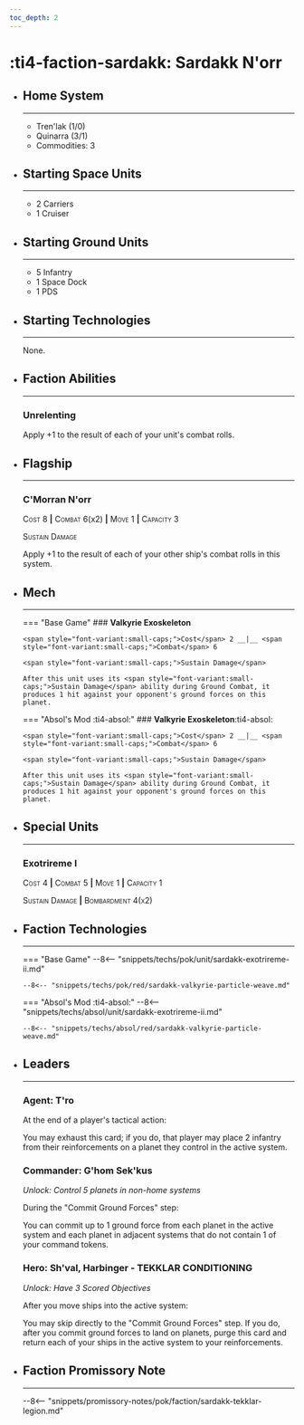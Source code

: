 ```yaml
---
toc_depth: 2
---
```


# :ti4-faction-sardakk: Sardakk N'orr

<div class="grid cards" markdown>

-   ## __Home System__

    ---

    * Tren'lak (1/0)
    * Quinarra (3/1)
    * Commodities: 3

</div>

<div class="grid cards" markdown>

-   ## __Starting Space Units__

    ---

    * 2 Carriers
    * 1 Cruiser

-   ## __Starting Ground Units__

    ---

    * 5 Infantry
    * 1 Space Dock
    * 1 PDS

-   ## __Starting Technologies__

    ---
    None.

-   ## __Faction Abilities__

    ---
    ### **Unrelenting**
    
    Apply +1 to the result of each of your unit's combat rolls.

-   ## __Flagship__

    ---
    ### **C'Morran N'orr**
    
    <span style="font-variant:small-caps;">Cost</span> 8 __|__ <span style="font-variant:small-caps;">Combat</span> 6(x2) __|__ <span style="font-variant:small-caps;">Move</span> 1 __|__ <span style="font-variant:small-caps;">Capacity</span> 3
    
    <span style="font-variant:small-caps;">Sustain Damage</span>

    Apply +1 to the result of each of your other ship's combat rolls in this system.

-   ## __Mech__

    ---
    === "Base Game"
        ### **Valkyrie Exoskeleton**
        
        <span style="font-variant:small-caps;">Cost</span> 2 __|__ <span style="font-variant:small-caps;">Combat</span> 6
        
        <span style="font-variant:small-caps;">Sustain Damage</span>

        After this unit uses its <span style="font-variant:small-caps;">Sustain Damage</span> ability during Ground Combat, it produces 1 hit against your opponent's ground forces on this planet.

    === "Absol's Mod :ti4-absol:"
        ### **Valkyrie Exoskeleton**:ti4-absol:
        
        <span style="font-variant:small-caps;">Cost</span> 2 __|__ <span style="font-variant:small-caps;">Combat</span> 6
        
        <span style="font-variant:small-caps;">Sustain Damage</span>

        After this unit uses its <span style="font-variant:small-caps;">Sustain Damage</span> ability during Ground Combat, it produces 1 hit against your opponent's ground forces on this planet.

</div>

<div class="grid cards" markdown>

-   ## __Special Units__

    ---
    ### **Exotrireme I**
    
    <span style="font-variant:small-caps;">Cost</span> 4 __|__ <span style="font-variant:small-caps;">Combat</span> 5 __|__ <span style="font-variant:small-caps;">Move</span> 1 __|__ <span style="font-variant:small-caps;">Capacity</span> 1

    <span style="font-variant:small-caps;">Sustain Damage</span>
    __|__ <span style="font-variant:small-caps;">Bombardment 4(x2)</span>

</div>

<div class="grid cards" markdown>

-   ## __Faction Technologies__

    ---
    === "Base Game"
        --8<-- "snippets/techs/pok/unit/sardakk-exotrireme-ii.md"

        --8<-- "snippets/techs/pok/red/sardakk-valkyrie-particle-weave.md"

    === "Absol's Mod :ti4-absol:"
        --8<-- "snippets/techs/absol/unit/sardakk-exotrireme-ii.md"

        --8<-- "snippets/techs/absol/red/sardakk-valkyrie-particle-weave.md"

-   ## __Leaders__

    ---
    ### **Agent**: T'ro

    At the end of a player's tactical action:

    You may exhaust this card; if you do, that player may place 2 infantry from their reinforcements on a planet they control in the active system.

    ### **Commander**: G'hom Sek'kus
    
    _Unlock: Control 5 planets in non-home systems_

    During the "Commit Ground Forces" step:

    You can commit up to 1 ground force from each planet in the active system and each planet in adjacent systems that do not contain 1 of your command tokens.

    ### **Hero**: Sh'val, Harbinger - TEKKLAR CONDITIONING
    
    _Unlock: Have 3 Scored Objectives_

    After you move ships into the active system:

    You may skip directly to the "Commit Ground Forces" step. 
    If you do, after you commit ground forces to land on planets, purge this card and return each of your ships in the active system to your reinforcements.

-   ## __Faction Promissory Note__

    ---
    --8<-- "snippets/promissory-notes/pok/faction/sardakk-tekklar-legion.md"

</div>
